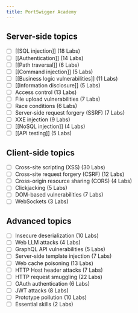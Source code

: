```yaml
---
title: PortSwigger Academy
---
```

## Server-side topics
- [ ] [[SQL injection]] (18 Labs)
- [ ] [[Authentication]] (14 Labs)
- [ ] [[Path traversal]] (6 Labs)
- [ ] [[Command injection]] (5 Labs)
- [ ] [[Business logic vulnerabilities]] (11 Labs)
- [ ] [[Information disclosure]] (5 Labs)
- [ ] Access control (13 Labs)
- [ ] File upload vulnerabilities (7 Labs)
- [ ] Race conditions (6 Labs)
- [ ] Server-side request forgery (SSRF) (7 Labs)
- [ ] XXE injection (9 Labs)
- [ ] [[NoSQL injection]] (4 Labs)
- [ ] [[API testing]] (5 Labs)

## Client-side topics
- [ ] Cross-site scripting (XSS) (30 Labs)
- [ ] Cross-site request forgery (CSRF) (12 Labs)
- [ ] Cross-origin resource sharing (CORS) (4 Labs)
- [ ] Clickjacking (5 Labs)
- [ ] DOM-based vulnerabilities (7 Labs)
- [ ] WebSockets (3 Labs)

## Advanced topics
- [ ] Insecure deserialization (10 Labs)
- [ ] Web LLM attacks (4 Labs)
- [ ] GraphQL API vulnerabilities (5 Labs)
- [ ] Server-side template injection (7 Labs)
- [ ] Web cache poisoning (13 Labs)
- [ ] HTTP Host header attacks (7 Labs)
- [ ] HTTP request smuggling (22 Labs)
- [ ] OAuth authentication (6 Labs)
- [ ] JWT attacks (8 Labs)
- [ ] Prototype pollution (10 Labs)
- [ ] Essential skills (2 Labs)
